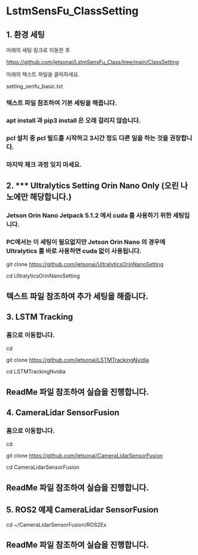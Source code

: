 # LstmSensFu_ClassSetting

## 1. 환경 세팅

아래의 세팅 링크로 이동한 후

https://github.com/jetsonai/LstmSensFu_Class/tree/main/ClassSetting

아래의 텍스트 파일을 클릭하세요.

setting_senfu_basic.txt

### 텍스트 파일 참조하여 기본 세팅을 해줍니다. 
### apt install 과 pip3 install 은 오래 걸리지 않습니다. 
### pcl 설치 중 pcl 빌드를 시작하고 3시간 정도 다른 일을 하는 것을 권장합니다.
### 마지막 체크 과정 잊지 마세요.

## 2. *** Ultralytics Setting Orin Nano Only (오린 나노에만 해당합니다.)

### Jetson Orin Nano Jetpack 5.1.2 에서 cuda 를 사용하기 위한 세팅입니다. 
### PC에서는 이 세팅이 필요없지만 Jetson Orin Nano 의 경우에 Ultralytics 를 바로 사용하면 cuda 없이 사용됩니다.

git clone https://github.com/jetsonai/UltralyticsOrinNanoSetting

cd UltralyticsOrinNanoSetting

## 텍스트 파일 참조하여 추가 세팅을 해줍니다.

## 3. LSTM Tracking

### 홈으로 이동합니다.

cd

git clone https://github.com/jetsonai/LSTMTrackingNvidia

cd LSTMTrackingNvidia

## ReadMe 파일 참조하여 실습을 진행합니다.

## 4. CameraLidar SensorFusion

### 홈으로 이동합니다.

cd

git clone https://github.com/jetsonai/CameraLidarSensorFusion

cd CameraLidarSensorFusion

## ReadMe 파일 참조하여 실습을 진행합니다.

## 5. ROS2 예제 CameraLidar SensorFusion 

cd ~/CameraLidarSensorFusion/ROS2Ex

## ReadMe 파일 참조하여 실습을 진행합니다.




